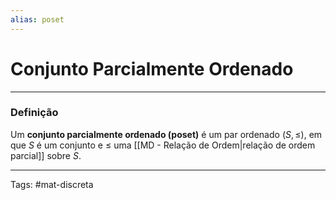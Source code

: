 ```yaml
---
alias: poset
---
```


# Conjunto Parcialmente Ordenado

---

### Definição

Um **conjunto parcialmente ordenado (poset)** é um par ordenado $(S,\leq)$, em que $S$ é um conjunto e $\leq$ uma [[MD - Relação de Ordem|relação de ordem parcial]] sobre $S$.

---

Tags: #mat-discreta 